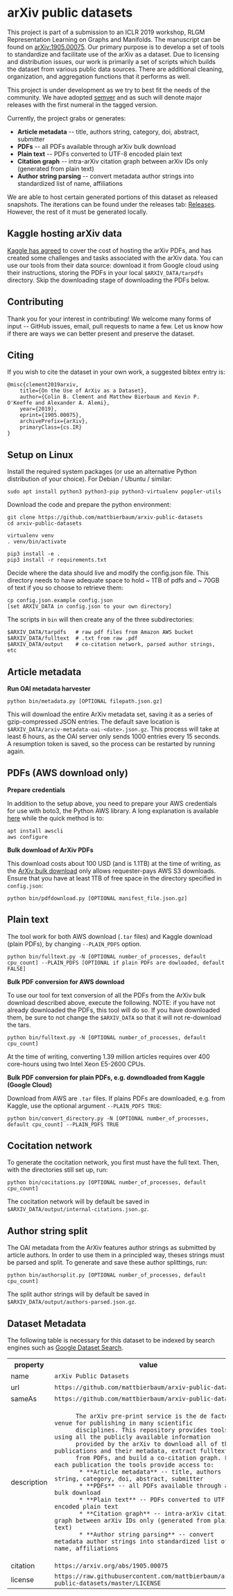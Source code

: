 # arXiv public datasets

This project is part of a submission to an ICLR 2019 workshop, RLGM
Representation Learning on Graphs and Manifolds. The manuscript can be found on
[arXiv:1905.00075](https://arxiv.org/abs/1905.00075). Our primary purpose is to
develop a set of tools to standardize and facilitate use of the arXiv as a
dataset. Due to licensing and distribution issues, our work is primarily a set
of scripts which builds the dataset from various public data sources. There are
additional cleaning, organization, and  aggregation functions that it performs
as well.

This project is under development as we try to best fit the needs of the
community. We have adopted [semver](https://semver.org/) and as such will denote
major releases with the first numeral in the tagged version.

Currently, the project grabs or generates:

* **Article metadata** -- title, authors string, category, doi, abstract, submitter
* **PDFs** -- all PDFs available through arXiv bulk download
* **Plain text** -- PDFs converted to UTF-8 encoded plain text
* **Citation graph** -- intra-arXiv citation graph between arXiv IDs only (generated from plain text)
* **Author string parsing** -- convert metadata author strings into standardized list of name, affiliations

We are able to host certain generated portions of this dataset as released
snapshots.  The iterations can be found under the releases tab:
[Releases](https://github.com/mattbierbaum/arxiv-public-datasets/releases).
However, the rest of it must be generated locally.

## Kaggle hosting arXiv data

[Kaggle has agreed](https://www.kaggle.com/Cornell-University/arxiv) to cover the cost of hosting the arXiv PDFs,
and has created some challenges and tasks associated with the arXiv data. You can use our tools from their data
source: download it from Google cloud using their instructions, storing the PDFs in your local `$ARXIV_DATA/tarpdfs`
directory. Skip the downloading stage of downloading the PDFs below.

## Contributing

Thank you for your interest in contributing! We welcome many forms of input --
GitHub issues, email, pull requests to name a few. Let us know how if there are
ways we can better present and preserve the dataset.

## Citing

If you wish to cite the dataset in your own work, a suggested bibtex entry is:

    @misc{clement2019arxiv,
        title={On the Use of ArXiv as a Dataset},
        author={Colin B. Clement and Matthew Bierbaum and Kevin P. O'Keeffe and Alexander A. Alemi},
        year={2019},
        eprint={1905.00075},
        archivePrefix={arXiv},
        primaryClass={cs.IR}
    }

## Setup on Linux

Install the required system packages (or use an alternative Python distribution
of your choice). For Debian / Ubuntu / similar:

    sudo apt install python3 python3-pip python3-virtualenv poppler-utils

Download the code and prepare the python environment:

    git clone https://github.com/mattbierbaum/arxiv-public-datasets
    cd arxiv-public-datasets

    virtualenv venv
    . venv/bin/activate

    pip3 install -e .
    pip3 install -r requirements.txt

Decide where the data should live and modify the config.json file. This
directory needs to have adequate space to hold ~ 1TB of pdfs and ~ 70GB of text
if you so choose to retrieve them:

    cp config.json.example config.json
    [set ARXIV_DATA in config.json to your own directory]

The scripts in `bin` will then create any of the three subdirectories:

    $ARXIV_DATA/tarpdfs   # raw pdf files from Amazon AWS bucket
    $ARXIV_DATA/fulltext  # .txt from raw .pdf
    $ARXIV_DATA/output    # co-citation network, parsed author strings, etc

## Article metadata

**Run OAI metadata harvester**

    python bin/metadata.py [OPTIONAL filepath.json.gz]

This will download the entire ArXiv metadata set, saving it as a series of
gzip-compressed JSON entries. The default save location is
`$ARXIV_DATA/arxiv-metadata-oai-<date>.json.gz`. This process will take at
least 6 hours, as the OAI server only sends 1000 entries every 15 seconds. A
resumption token is saved, so the process can be restarted by running again.

## PDFs (AWS download only)

**Prepare credentials**

In addition to the setup above, you need to prepare your AWS credentials for
use with boto3, the Python AWS library. A long explanation is available
[here](https://boto3.amazonaws.com/v1/documentation/api/latest/guide/configuration.html)
while the quick method is to:

    apt install awscli
    aws configure


**Bulk download of ArXiv PDFs**

This download costs about 100 USD (and is 1.1TB) at the time of writing, as the
[ArXiv bulk download](https://arxiv.org/help/bulk_data) only allows
requester-pays AWS S3 downloads. Ensure that you have at least 1TB of free space
in the directory specified in `config.json`:

    python bin/pdfdownload.py [OPTIONAL manifest_file.json.gz]

## Plain text
The tool work for both AWS download (`.tar` files) and Kaggle download (plain PDFs), by changing `--PLAIN_PDFS` option.
```
python bin/fulltext.py -N [OPTIONAL number_of_processes, default cpu_count] --PLAIN_PDFS [OPTIONAL if plain PDFs are dowloaded, default FALSE]
```
**Bulk PDF conversion for AWS download**

To use our tool for text conversion of all the PDFs from the ArXiv bulk download
described above, execute the following. NOTE: if you have not already downloaded
the PDFs, this tool will do so. If you have downloaded them, be sure to not change
the `$ARXIV_DATA` so that it will not re-download the tars.

    python bin/fulltext.py -N [OPTIONAL number_of_processes, default cpu_count] 

At the time of writing, converting 1.39 million articles requires over 400 core-hours
using two Intel Xeon E5-2600 CPUs.

**Bulk PDF conversion for plain PDFs, e.g. downdloaded from Kaggle (Google Cloud)**

Download from AWS are `.tar` files. If plains PDFs are downloaded, e.g. from Kaggle, use the optional argument `--PLAIN_PDFS TRUE`:
```
python bin/convert_directory.py -N [OPTIONAL number_of_processes, default cpu_count] --PLAIN_PDFS TRUE
```

## Cocitation network

To generate the cocitation network, you first must have the full text. Then,
with the directories still set up, run:

    python bin/cocitations.py [OPTIONAL number_of_processes, default cpu_count]

The cocitation network will by default be saved in
`$ARXIV_DATA/output/internal-citations.json.gz`.

## Author string split

The OAI metadata from the ArXiv features author strings as submitted by article
authors. In order to use them in a principled way, theses strings must be parsed
and split. To generate and save these author splittings, run:

    python bin/authorsplit.py [OPTIONAL number_of_processes, default cpu_count]

The split author strings will by default be saved in
`$ARXIV_DATA/output/authors-parsed.json.gz`.

## Dataset Metadata
The following table is necessary for this dataset to be indexed by search
engines such as <a href="https://g.co/datasetsearch">Google Dataset Search</a>.
<div itemscope itemtype="http://schema.org/Dataset">
<table>
  <tr>
    <th>property</th>
    <th>value</th>
  </tr>
  <tr>
    <td>name</td>
    <td><code itemprop="name">arXiv Public Datasets</code></td>
  </tr>
  <tr>
    <td>url</td>
    <td><code itemprop="url">https://github.com/mattbierbaum/arxiv-public-datasets</code></td>
  </tr>
  <tr>
    <td>sameAs</td>
    <td><code itemprop="sameAs">https://github.com/mattbierbaum/arxiv-public-datasets</code></td>
  </tr>
  <tr>
    <td>description</td>
    <td><code itemprop="description">
	  The arXiv pre-print service is the de facto venue for publishing in many scientific
	  disciplines. This repository provides tools for using all the publicly available information
	  provided by the arXiv to download all of the publications and their metadata, extract fulltext
	  from PDFs, and build a co-citation graph. For each publication the tools provide access to:
	   * **Article metadata** -- title, authors string, category, doi, abstract, submitter
	   * **PDFs** -- all PDFs available through arXiv bulk download
	   * **Plain text** -- PDFs converted to UTF-8 encoded plain text
	   * **Citation graph** -- intra-arXiv citation graph between arXiv IDs only (generated from plain text)
	   * **Author string parsing** -- convert metadata author strings into standardized list of name, affiliations
	</code></td>
  </tr>
  <tr>
    <td>citation</td>
    <td><code itemprop="citation">https://arxiv.org/abs/1905.00075</code></td>
  </tr>
  <tr>
    <td>license</td>
    <td><code itemprop="license">https://raw.githubusercontent.com/mattbierbaum/arxiv-public-datasets/master/LICENSE</code></td>
  </tr>
</table>
</div>

